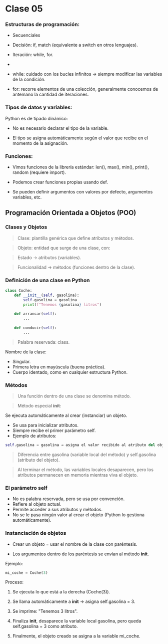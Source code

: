 # Clase 05

### Estructuras de programación:

- Secuenciales

- Decisión: if, match (equivalente a switch en otros lenguajes).

- Iteración: while, for.
- 
- while: cuidado con los bucles infinitos → siempre modificar las variables de la condición.
  
- for: recorre elementos de una colección, generalmente conocemos de antemano la cantidad de iteraciones.

###  Tipos de datos y variables:

Python es de tipado dinámico:
- No es necesario declarar el tipo de la variable.

- El tipo se asigna automáticamente según el valor que recibe en el momento de la asignación.

### Funciones:

- Vimos funciones de la librería estándar: len(), max(), min(), print(), random (requiere import).

- Podemos crear funciones propias usando def.
 
- Se pueden definir argumentos con valores por defecto, argumentos variables, etc.

## Programación Orientada a Objetos (POO)
### Clases y Objetos

> Clase: plantilla genérica que define atributos y métodos.

> Objeto: entidad que surge de una clase, con:

> Estado → atributos (variables).

> Funcionalidad → métodos (funciones dentro de la clase).

### Definición de una clase en Python
```py
class Coche:
    def __init__(self, gasolina):
        self.gasolina = gasolina
        print(f"Tenemos {gasolina} litros")
    
    def arrancar(self):
        ...
    
    def conducir(self):
        ...
```
    

> Palabra reservada: class.

Nombre de la clase:
- Singular.
- Primera letra en mayúscula (buena práctica).
- Cuerpo identado, como en cualquier estructura Python.

### Métodos

> Una función dentro de una clase se denomina método.

> Método especial __init__:

Se ejecuta automáticamente al crear (instanciar) un objeto.
- Se usa para inicializar atributos.
- Siempre recibe el primer parámetro self.
- Ejemplo de atributos:

```py
self.gasolina = gasolina → asigna el valor recibido al atributo del objeto.
```

> Diferencia entre gasolina (variable local del método) y self.gasolina (atributo del objeto).

> Al terminar el método, las variables locales desaparecen, pero los atributos permanecen en memoria mientras viva el objeto.

### El parámetro self

- No es palabra reservada, pero se usa por  convención.
- Refiere al objeto actual.
- Permite acceder a sus atributos y métodos.
- No se le pasa ningún valor al crear el objeto (Python lo gestiona automáticamente).

### Instanciación de objetos

- Crear un objeto = usar el nombre de la clase con paréntesis.

- Los argumentos dentro de los paréntesis se envían al método __init__.

Ejemplo:
```py
mi_coche = Coche(3)
```
Proceso:

1) Se ejecuta lo que está a la derecha (Coche(3)).

2) Se llama automáticamente a __init__ → asigna self.gasolina = 3.

3) Se imprime: "Tenemos 3 litros".

4) Finaliza __init__, desaparece la variable local gasolina, pero queda self.gasolina = 3 como atributo.

5) Finalmente, el objeto creado se asigna a la variable mi_coche.